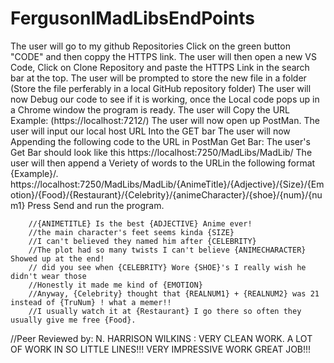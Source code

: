 # FergusonIMadLibsEndPoints
The user will go to my github Repositories Click on the green button "CODE" and then coppy the HTTPS link.
The user will then open a new VS Code, Click on Clone Repository and paste the HTTPS Link in the search bar at the top.
The user will be prompted to store the new file in a folder (Store the file perferably in a local GitHub repository folder)
The user will now Debug our code to see if it is working, once the Local code pops up in a Chrome window the program is ready.
The user will Copy the URL Example: (https://localhost:7212/)
The user will now open up PostMan.
The user will input our local host URL Into the GET bar
The user will now Appending the following code to the URL in PostMan Get Bar: 
The user's Get Bar should look like this https://localhost:7250/MadLibs/MadLib/
The user will then append a Veriety of words to the URLin the following format {Example}/.
https://localhost:7250/MadLibs/MadLib/{AnimeTitle}/{Adjective}/{Size}/{Emotion}/{Food}/{Restaurant}/{Celebrity}/{animeCharacter}/{shoe}/{num}/{num1}
Press Send and run the program. 

        //{ANIMETITLE} Is the best {ADJECTIVE} Anime ever!
        //the main character's feet seems kinda {SIZE}
        //I can't believed they named him after {CELEBRITY}
        //The plot had so many twists I can't believe {ANIMECHARACTER} Showed up at the end!
        // did you see when {CELEBRITY} Wore {SHOE}'s I really wish he didn't wear those
        //Honestly it made me kind of {EMOTION}
        //Anyway, {Celebrity} thought that {REALNUM1} + {REALNUM2} was 21 instead of {TruNum} ! what a memer!!
        //I usually watch it at {Restaurant} I go there so often they usually give me free {Food}.


//Peer Reviewed by: N. HARRISON WILKINS : VERY CLEAN WORK. A LOT OF WORK IN SO LITTLE LINES!!! VERY IMPRESSIVE WORK GREAT JOB!!!
